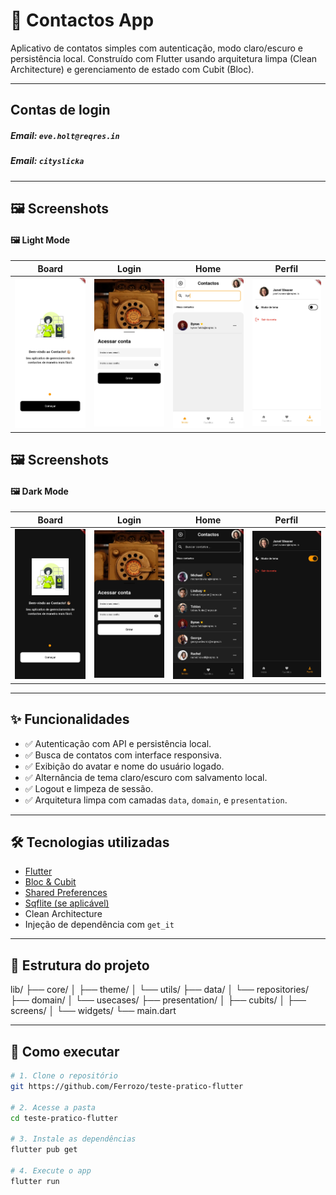 # 📱 Contactos App

Aplicativo de contatos simples com autenticação, modo claro/escuro e persistência local. Construído com Flutter usando arquitetura limpa (Clean Architecture) e gerenciamento de estado com Cubit (Bloc).

---

## Contas de login

##### Email: ``eve.holt@reqres.in``
##### Email: `cityslicka`

---

## 🖼️ Screenshots
#### 🖼️ Light Mode

| Board | Login | Home | Perfil |
|-------|------|--------|--------|
| ![Onboard](screenshots/0_L.jpg) | ![Login](screenshots/1_L.jpg) | ![Home](screenshots/2_L.jpg) | ![Profile](screenshots/4_L.jpg) |


## 🖼️ Screenshots
#### 🖼️ Dark Mode

| Board | Login | Home | Perfil |
|-------|------|--------|--------|
| ![Onboard](screenshots/0_D.jpg) | ![Login](screenshots/1_D.jpg) | ![Home](screenshots/2_D.jpg) | ![Profile](screenshots/4_D.jpg) 
---

## ✨ Funcionalidades

- ✅ Autenticação com API e persistência local.
- ✅ Busca de contatos com interface responsiva.
- ✅ Exibição do avatar e nome do usuário logado.
- ✅ Alternância de tema claro/escuro com salvamento local.
- ✅ Logout e limpeza de sessão.
- ✅ Arquitetura limpa com camadas `data`, `domain`, e `presentation`.

---

## 🛠️ Tecnologias utilizadas

- [Flutter](https://flutter.dev/)
- [Bloc & Cubit](https://pub.dev/packages/flutter_bloc)
- [Shared Preferences](https://pub.dev/packages/shared_preferences)
- [Sqflite (se aplicável)](https://pub.dev/packages/sqflite)
- Clean Architecture
- Injeção de dependência com `get_it`

---

## 🧱 Estrutura do projeto

lib/
├── core/
│ ├── theme/
│ └── utils/
├── data/
│ └── repositories/
├── domain/
│ └── usecases/
├── presentation/
│ ├── cubits/
│ ├── screens/
│ └── widgets/
└── main.dart

---

## 🚀 Como executar

```bash
# 1. Clone o repositório
git https://github.com/Ferrozo/teste-pratico-flutter

# 2. Acesse a pasta
cd teste-pratico-flutter

# 3. Instale as dependências
flutter pub get

# 4. Execute o app
flutter run
